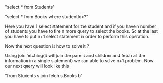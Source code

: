 "select * from Students"

"select * from Books where studentId=?"

Here you have 1 select statement for the student and if you have n number of students you have to fire n more query to select the books. So at the last you have to put n+1 select statement in order to perform this operation.

Now the next question is how to solve it ? 

Using join fetching(it will join the parent and children and fetch all the information in a single statement) we can able to solve n+1 problem.
Now our next query will look like this

"from Students s join fetch s.Books b"

